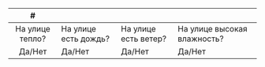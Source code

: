 |   #   |                                                       |       |      |
| :---: |-------------------------------------------------------------|---------|---------|
|   На улице тепло? |  На улице есть дождь? | На улице есть ветер? | На улице высокая влажность?| В ближайшее время будет тепло? | Результат |                               
|       Да/Нет      | Да/Нет |       Да/Нет      |      Да/Нет      |       Да/Нет      |   Выходить/Остаться      |      
